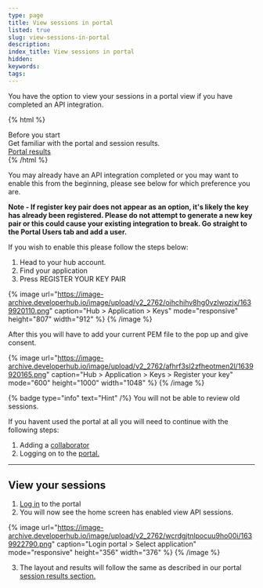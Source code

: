 ```yaml
---
type: page
title: View sessions in portal
listed: true
slug: view-sessions-in-portal
description: 
index_title: View sessions in portal
hidden: 
keywords: 
tags: 
---
```


You have the option to view your sessions in a portal view if you have completed an API integration.

{% html %}
<div class="alert-BYS">
   <div class="alert-title" id="BYS">
      Before you start
   </div>
   <div class="alert-text" >
Get familiar with the portal and session results.   </div>
   <div class="alert-links"> 
         <a target="_self" href="https://developers.yoti.com/identity-verification/portal-session-results">Portal results</a>        
   </div>
</div>
{% /html %}

You may already have an API integration completed or you may want to enable this from the beginning, please see below for which preference you are.

**Note - If register key pair does not appear as an option, it's likely the key has already been registered. Please do not attempt to generate a new key pair or this could cause your existing integration to break. Go straight to the Portal Users tab and add a user.**

If you wish to enable this please follow the steps below:

1. Head to your hub account. 
2. Find your application
3. Press REGISTER YOUR KEY PAIR

{% image url="https://image-archive.developerhub.io/image/upload/v2_2762/oihchihv8hg0vzlwozjx/1639920110.png" caption="Hub &gt; Application &gt; Keys" mode="responsive" height="807" width="912" %}
{% /image %}

After this you will have to add your current PEM file to the pop up and give consent.

{% image url="https://image-archive.developerhub.io/image/upload/v2_2762/afhrf3sl2zfheotmen2l/1639920165.png" caption="Hub &gt; Application &gt; Keys &gt; Register your key" mode="600" height="1000" width="1048" %}
{% /image %}

{% badge type="info" text="Hint" /%} You will not be able to review old sessions. 

If you havent used the portal at all you will need to continue with the following steps:

1. Adding a [collaborator](/identity-verification/portal-guide#add-users)
2. Logging on to the [portal.](https://developers.yoti.com/identity-verification/login)

---

## View your sessions

1. [Log in](/identity-verification/login) to the portal
2. You will now see the home screen has enabled view API sessions.

{% image url="https://image-archive.developerhub.io/image/upload/v2_2762/wcrdgjtnlpocuu9ho00i/1639922790.png" caption="Login portal &gt; Select application" mode="responsive" height="356" width="376" %}
{% /image %}

3. The layout and results will follow the same as described in our portal[ session results section.](/identity-verification/portal-session-results)